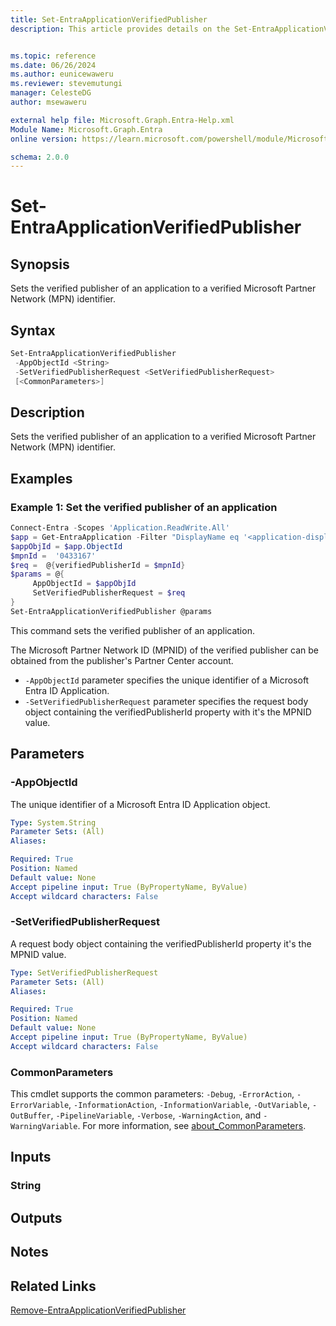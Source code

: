 ```yaml
---
title: Set-EntraApplicationVerifiedPublisher
description: This article provides details on the Set-EntraApplicationVerifiedPublisher command.


ms.topic: reference
ms.date: 06/26/2024
ms.author: eunicewaweru
ms.reviewer: stevemutungi
manager: CelesteDG
author: msewaweru

external help file: Microsoft.Graph.Entra-Help.xml
Module Name: Microsoft.Graph.Entra
online version: https://learn.microsoft.com/powershell/module/Microsoft.Graph.Entra/Set-EntraApplicationVerifiedPublisher

schema: 2.0.0
---
```


# Set-EntraApplicationVerifiedPublisher

## Synopsis

Sets the verified publisher of an application to a verified Microsoft Partner Network (MPN) identifier.

## Syntax

```powershell
Set-EntraApplicationVerifiedPublisher 
 -AppObjectId <String>
 -SetVerifiedPublisherRequest <SetVerifiedPublisherRequest> 
 [<CommonParameters>]
```

## Description

Sets the verified publisher of an application to a verified Microsoft Partner Network (MPN) identifier.

## Examples

### Example 1: Set the verified publisher of an application

```powershell
Connect-Entra -Scopes 'Application.ReadWrite.All'
$app = Get-EntraApplication -Filter "DisplayName eq '<application-display-name>'"
$appObjId = $app.ObjectId
$mpnId =  '0433167'
$req =  @{verifiedPublisherId = $mpnId}
$params = @{
     AppObjectId = $appObjId
     SetVerifiedPublisherRequest = $req
}
Set-EntraApplicationVerifiedPublisher @params
```

This command sets the verified publisher of an application.

The Microsoft Partner Network ID (MPNID) of the verified publisher can be obtained from the publisher's Partner Center account.

- `-AppObjectId` parameter specifies the unique identifier of a Microsoft Entra ID Application.
- `-SetVerifiedPublisherRequest` parameter specifies the request body object containing the verifiedPublisherId property with it's the MPNID value.

## Parameters

### -AppObjectId

The unique identifier of a Microsoft Entra ID Application object.

```yaml
Type: System.String
Parameter Sets: (All)
Aliases:

Required: True
Position: Named
Default value: None
Accept pipeline input: True (ByPropertyName, ByValue)
Accept wildcard characters: False
```

### -SetVerifiedPublisherRequest

A request body object containing the verifiedPublisherId property it's the MPNID value.

```yaml
Type: SetVerifiedPublisherRequest
Parameter Sets: (All)
Aliases:

Required: True
Position: Named
Default value: None
Accept pipeline input: True (ByPropertyName, ByValue)
Accept wildcard characters: False
```

### CommonParameters

This cmdlet supports the common parameters: `-Debug`, `-ErrorAction`, `-ErrorVariable`, `-InformationAction`, `-InformationVariable`, `-OutVariable`, `-OutBuffer`, `-PipelineVariable`, `-Verbose`, `-WarningAction`, and `-WarningVariable`. For more information, see [about_CommonParameters](https://go.microsoft.com/fwlink/?LinkID=113216).

## Inputs

### String

## Outputs

## Notes

## Related Links

[Remove-EntraApplicationVerifiedPublisher](Remove-EntraApplicationVerifiedPublisher.md)
